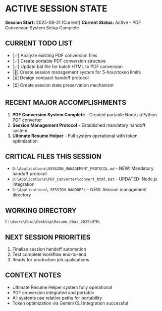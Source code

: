 # ACTIVE SESSION STATE

**Session Start:** 2025-08-31 (Current)
**Current Status:** Active - PDF Conversion System Setup Complete

## CURRENT TODO LIST
- [✅] Analyze existing PDF conversion files
- [✅] Create portable PDF conversion structure  
- [✅] Update bat file for batch HTML to PDF conversion
- [🔄] Create session management system for 5-hour/token limits
- [⏳] Design compact handoff protocol
- [⏳] Create session state preservation mechanism

## RECENT MAJOR ACCOMPLISHMENTS
1. **PDF Conversion System Complete** - Created portable Node.js/Python PDF converter
2. **Session Management Protocol** - Established mandatory handoff system
3. **Ultimate Resume Helper** - Full system operational with token optimization

## CRITICAL FILES THIS SESSION
- `D:\Applications\SESSION_MANAGEMENT_PROTOCOL.md` - NEW: Mandatory handoff protocol
- `D:\Applications\PDF_Converter\convert_html.bat` - UPDATED: Node.js integration
- `D:\Applications\_SESSION_HANDOFF\` - NEW: Session management directory

## WORKING DIRECTORY
`C:\Users\Obai\Desktop\Resume_Obai_2025\HTML`

## NEXT SESSION PRIORITIES
1. Finalize session handoff automation
2. Test complete workflow end-to-end
3. Ready for production job applications

## CONTEXT NOTES
- Ultimate Resume Helper system fully operational
- PDF conversion integrated and portable
- All systems use relative paths for portability
- Token optimization via Gemini CLI integration successful